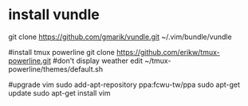 # install vundle
git clone https://github.com/gmarik/vundle.git ~/.vim/bundle/vundle

#install tmux powerline
git clone https://github.com/erikw/tmux-powerline.git
#don't display weather
edit ~/tmux-powerline/themes/default.sh

#upgrade vim
sudo add-apt-repository ppa:fcwu-tw/ppa
sudo apt-get update
sudo apt-get install vim


